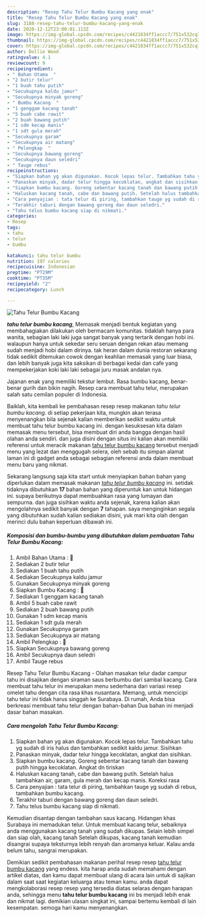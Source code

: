 ```yaml
---
description: "Resep Tahu Telur Bumbu Kacang yang enak"
title: "Resep Tahu Telur Bumbu Kacang yang enak"
slug: 3188-resep-tahu-telur-bumbu-kacang-yang-enak
date: 2020-12-12T23:00:01.113Z
image: https://img-global.cpcdn.com/recipes/c4421834ff1accc7/751x532cq70/tahu-telur-bumbu-kacang-foto-resep-utama.jpg
thumbnail: https://img-global.cpcdn.com/recipes/c4421834ff1accc7/751x532cq70/tahu-telur-bumbu-kacang-foto-resep-utama.jpg
cover: https://img-global.cpcdn.com/recipes/c4421834ff1accc7/751x532cq70/tahu-telur-bumbu-kacang-foto-resep-utama.jpg
author: Dollie Wood
ratingvalue: 4.1
reviewcount: 9
recipeingredient:
- " Bahan Utama  "
- "2 butir telur"
- "1 buah tahu putih"
- "Secukupnya kaldu jamur"
- "Secukupnya minyak goreng"
- " Bumbu Kacang  "
- "1 genggam kacang tanah"
- "5 buah cabe rawit"
- "2 buah bawang putih"
- "1 sdm kecap manis"
- "1 sdt gula merah"
- "Secukupnya garam"
- "Secukupnya air matang"
- " Pelengkap  "
- "Secukupnya bawang goreng"
- "Secukupnya daun seledri"
- " Tauge rebus"
recipeinstructions:
- "Siapkan bahan yg akan digunakan. Kocok lepas telur. Tambahkan tahu yg sudah di iris halus dan tambahkan sedikit kaldu jamur. Sisihkan"
- "Panaskan minyak, dadar telur hingga kecoklatan, angkat dan sisihkan."
- "Siapkan bumbu kacang. Goreng sebentar kacang tanah dan bawang putih hingga kecoklatan. Angkat dn tiriskan"
- "Haluskan kacang tanah, cabe dan bawang putih. Setelah halus tambahkan air, garam, gula merah dan kecap manis. Koreksi rasa"
- "Cara penyajian : tata telur di piring, tambahkan tauge yg sudah di rebus, tambahkan bumbu kacang."
- "Terakhir taburi dengan bawang goreng dan daun seledri."
- "Tahu telus bumbu kacang siap di nikmati."
categories:
- Resep
tags:
- tahu
- telur
- bumbu

katakunci: tahu telur bumbu 
nutrition: 197 calories
recipecuisine: Indonesian
preptime: "PT29M"
cooktime: "PT35M"
recipeyield: "2"
recipecategory: Lunch

---
```



![Tahu Telur Bumbu Kacang](https://img-global.cpcdn.com/recipes/c4421834ff1accc7/751x532cq70/tahu-telur-bumbu-kacang-foto-resep-utama.jpg)

<b><i>tahu telur bumbu kacang</i></b>, Memasak menjadi bentuk kegiatan yang membahagiakan dilakukan oleh bermacam komunitas. tidaklah hanya para wanita, sebagian laki laki juga sangat banyak yang tertarik dengan hobi ini. walaupun hanya untuk sekedar seru seruan dengan rekan atau memang sudah menjadi hobi dalam dirinya. tak heran dalam dunia restoran sekarang tidak sedikit ditemukan cowok dengan keahlian memasak yang luar biasa, dan lebih banyak juga kita saksikan di berbagai kedai dan cafe yang mempekerjakan koki laki laki sebagai juru masak andalan nya.

Jajanan enak yang memiliki tekstur lembut. Rasa bumbu kacang, benar-benar gurih dan bikin nagih. Resep cara membuat tahu telur, merupakan salah satu cemilan populer di Indonesia.

Baiklah, kita kembali ke pembahasan resep resep makanan <i>tahu telur bumbu kacang</i>. di setiap pekerjaan kita, mungkin akan terasa menyenangkan bila sejenak kalian memberikan sedikit waktu untuk membuat tahu telur bumbu kacang ini. dengan kesuksesan kita dalam memasak menu tersebut, bisa membuat diri anda bangga dengan hasil olahan anda sendiri. dan juga disini dengan situs ini kalian akan memiliki referensi untuk meracik makanan <u>tahu telur bumbu kacang</u> tersebut menjadi menu yang lezat dan menggugah selera, oleh sebab itu simpan alamat laman ini di gadget anda sebagai sebagian referensi anda dalam membuat menu baru yang nikmat.


Sekarang langsung saja kita start untuk menyiapkan bahan bahan yang diperlukan dalam memasak makanan <u><i>tahu telur bumbu kacang</i></u> ini. setidak tidaknya dibutuhkan <b>17</b> bahan bahan yang diperuntuk kan untuk hidangan ini. supaya berikutnya dapat membuahkan rasa yang lumayan dan sempurna. dan juga sisihkan waktu anda sejenak, karena kalian akan mengolahnya sedikit banyak dengan <b>7</b> tahapan. saya menginginkan segala yang dibutuhkan sudah kalian sediakan disini, yuk mari kita olah dengan merinci dulu bahan keperluan dibawah ini.

<!--inarticleads1-->

##### Komposisi dan bumbu-bumbu yang dibutuhkan dalam pembuatan Tahu Telur Bumbu Kacang:

1. Ambil  Bahan Utama : 🥚
1. Sediakan 2 butir telur
1. Sediakan 1 buah tahu putih
1. Sediakan Secukupnya kaldu jamur
1. Gunakan Secukupnya minyak goreng
1. Siapkan  Bumbu Kacang : 🥜
1. Sediakan 1 genggam kacang tanah
1. Ambil 5 buah cabe rawit
1. Sediakan 2 buah bawang putih
1. Gunakan 1 sdm kecap manis
1. Sediakan 1 sdt gula merah
1. Gunakan Secukupnya garam
1. Sediakan Secukupnya air matang
1. Ambil  Pelengkap : 🧅
1. Siapkan Secukupnya bawang goreng
1. Ambil Secukupnya daun seledri
1. Ambil  Tauge rebus


Resep Tahu Telur Bumbu Kacang - Olahan masakan telur dadar campur tahu ini disajikan dengan siraman saus berbumbu dari sambal kacang. Cara membuat tahu telur ini merupakan menu sederhana dari variasi resep omelet tahu dengan cita rasa khas nusantara. Memang, untuk mencicipi tahu telur ini tidak harus singgah ke Surabaya. Di rumah, Anda bisa berkreasi membuat tahu telur dengan bahan-bahan Dua bahan ini menjadi dasar bahan masakan. 

<!--inarticleads2-->

##### Cara mengolah Tahu Telur Bumbu Kacang:

1. Siapkan bahan yg akan digunakan. Kocok lepas telur. Tambahkan tahu yg sudah di iris halus dan tambahkan sedikit kaldu jamur. Sisihkan
1. Panaskan minyak, dadar telur hingga kecoklatan, angkat dan sisihkan.
1. Siapkan bumbu kacang. Goreng sebentar kacang tanah dan bawang putih hingga kecoklatan. Angkat dn tiriskan
1. Haluskan kacang tanah, cabe dan bawang putih. Setelah halus tambahkan air, garam, gula merah dan kecap manis. Koreksi rasa
1. Cara penyajian : tata telur di piring, tambahkan tauge yg sudah di rebus, tambahkan bumbu kacang.
1. Terakhir taburi dengan bawang goreng dan daun seledri.
1. Tahu telus bumbu kacang siap di nikmati.


Kemudian disantap dengan tambahan saus kacang. Hidangan khas Surabaya ini memadukan telur. Untuk membuat kacang telur, sebaiknya anda menggunakan kacang tanah yang sudah dikupas. Selain lebih simpel dan siap olah, kacang tanah Setelah dikupas, kacang tanah kemudian disangrai supaya teksturnya lebih renyah dan aromanya keluar. Kalau anda belum tahu, sangrai merupakan. 

Demikian sedikit pembahasan makanan perihal resep resep <u>tahu telur bumbu kacang</u> yang endess. kita harap anda sudah memahami dengan artikel diatas, dan kamu dapat membuat ulang di acara lain untuk di sajikan dalam saat saat kegiatan keluarga atau teman kamu. anda dapat mengkolaborasi resep resep yang tersedia diatas selaras dengan harapan anda, sehingga menu <b>tahu telur bumbu kacang</b> ini bs menjadi lebih enak dan nikmat lagi. demikian ulasan singkat ini, sampai bertemu kembali di lain kesempatan. semoga hari kamu menyenangkan.

